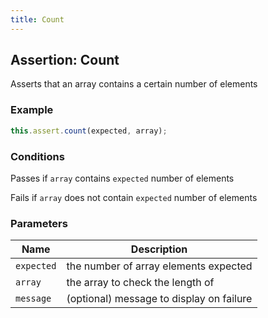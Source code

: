 ```yaml
---
title: Count
---
```


## Assertion: Count

Asserts that an array contains a certain number of elements

### Example

```ts
this.assert.count(expected, array);
```

### Conditions

Passes if `array` contains `expected` number of elements

Fails if `array` does not contain `expected` number of elements

### Parameters

| Name | Description |
|---|---|
| `expected` | the number of array elements expected |
| `array` | the array to check the length of |
| `message` | (optional) message to display on failure |